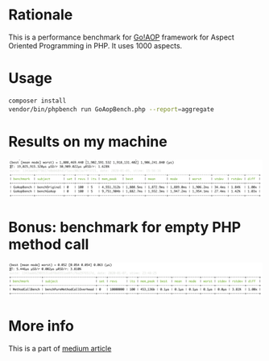 # Rationale
This is a performance benchmark for [Go!AOP](https://github.com/goaop/framework) framework for Aspect Oriented Programming
in PHP. It uses 1000 aspects.

# Usage
```bash
composer install
vendor/bin/phpbench run GoAopBench.php --report=aggregate
```

# Results on my machine
![screenshot](https://github.com/ivastly/goaop-hello-world/raw/bench-1000/aop-bench-1000classes.png)

# Bonus: benchmark for empty PHP method call
![screenshot](https://github.com/ivastly/goaop-hello-world/raw/bench-1000/empty-method-call-benchmark.png)

# More info
This is a part of [medium article](https://medium.com) 
